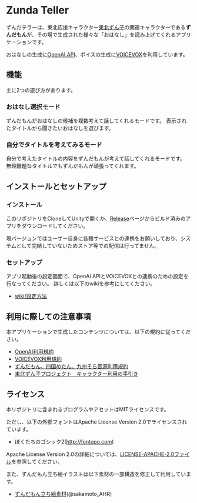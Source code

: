 Zunda Teller
==============

ずんだテラーは、東北応援キャラクター[東北ずん子](https://zunko.jp/)の関連キャラクターである**ずんだもん**が、その場で生成された様々な「おはなし」を読み上げてくれるアプリケーションです。

おはなしの生成に[OpenAI API](https://openai.com/blog/openai-api)、ボイスの生成に[VOICEVOX](https://voicevox.hiroshiba.jp/)を利用しています。

機能
-------
主に2つの遊び方があります。

### おはなし選択モード
ずんだもんがおはなしの候補を複数考えて話してくれるモードです。
表示されたタイトルから聞きたいおはなしを選びます。

### 自分でタイトルを考えてみるモード
自分で考えたタイトルの内容をずんだもんが考えて話してくれるモードです。
無理難題なタイトルでもずんだもんが頑張ってくれます。

インストールとセットアップ
------

### インストール 
このリポジトリをCloneしてUnityで開くか、[Release](https://github.com/mikito/zunda-teller/releases)ページからビルド済みのアプリをダウンロードしてください。

現バージョンではユーザー自身に各種サービスとの連携をお願いしており、システムとして完結していないためストア等での配信は行ってません。

### セットアップ
アプリ起動後の設定画面で、OpenAI APIとVOICEVOXとの連携のための設定を行なってください。
詳しくは以下のwikiを参考にしてください。

- [wiki/設定方法](https://github.com/mikito/zunda-teller/wiki#%E8%A8%AD%E5%AE%9A%E6%96%B9%E6%B3%95)

利用に際しての注意事項
-----
本アプリケーションで生成したコンテンツについては、以下の規約に従ってください。

- [OpenAI利用規約](https://openai.com/policies/terms-of-use)
- [VOICEVOX利用規約](https://voicevox.hiroshiba.jp/term/)
- [ずんだもん、四国めたん、九州そら音源利用規約](https://zunko.jp/con_ongen_kiyaku.html)
- [東北ずん子プロジェクト　キャラクター利用の手引き](https://zunko.jp/guideline.html)

ライセンス
-------
本リポジトリに含まれるプログラムやアセットはMITライセンスです。

ただし、以下の外部フォントはApache License Version 2.0でライセンスされています。
- ぼくたちのゴシック2(http://fontopo.com)

Apache License Version 2.0の詳細については、[LICENSE-APACHE-2.0ファイル](https://github.com/mikito/zunda-teller/blob/master/LICENSE-APACHE-2.0)を参照してください。

また、ずんだもん立ち絵イラストは以下素材の一部構造を修正して利用しています。
- [ずんだもん立ち絵素材](https://seiga.nicovideo.jp/seiga/im10788496?ref=nicoms)(@sakamoto_AHR)
